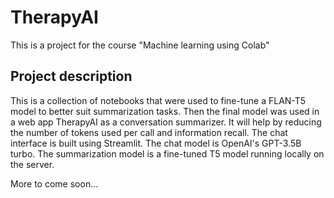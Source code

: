 # TherapyAI
This is a project for the course "Machine learning using Colab" 
## Project description
This is a collection of notebooks that were used to fine-tune a FLAN-T5 model to better suit summarization tasks. Then the final model was used in a web app TherapyAI as a conversation summarizer. It will help by reducing the number of tokens used per call and information recall. 
The chat interface is built using Streamlit. The chat model is OpenAI's GPT-3.5B turbo. The summarization model is a fine-tuned T5 model running locally on the server.

More to come soon...